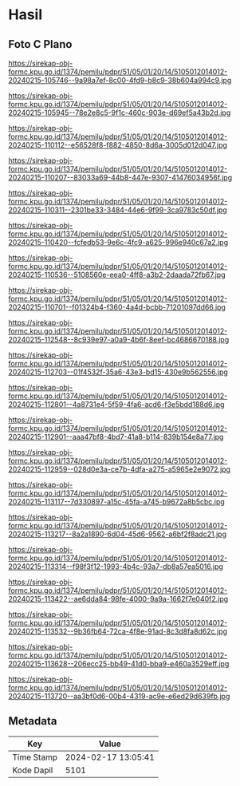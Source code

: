 # Hasil

## Foto C Plano

https://sirekap-obj-formc.kpu.go.id/1374/pemilu/pdpr/51/05/01/20/14/5105012014012-20240215-105746--9a98a7ef-8c00-4fd9-b8c9-38b604a994c9.jpg

https://sirekap-obj-formc.kpu.go.id/1374/pemilu/pdpr/51/05/01/20/14/5105012014012-20240215-105945--78e2e8c5-9f1c-460c-903e-d69ef5a43b2d.jpg

https://sirekap-obj-formc.kpu.go.id/1374/pemilu/pdpr/51/05/01/20/14/5105012014012-20240215-110112--e56528f8-f882-4850-8d6a-3005d012d047.jpg

https://sirekap-obj-formc.kpu.go.id/1374/pemilu/pdpr/51/05/01/20/14/5105012014012-20240215-110207--83033a69-44b8-447e-9307-41476034956f.jpg

https://sirekap-obj-formc.kpu.go.id/1374/pemilu/pdpr/51/05/01/20/14/5105012014012-20240215-110311--2301be33-3484-44e6-9f99-3ca9783c50df.jpg

https://sirekap-obj-formc.kpu.go.id/1374/pemilu/pdpr/51/05/01/20/14/5105012014012-20240215-110420--fcfedb53-9e6c-4fc9-a625-996e940c67a2.jpg

https://sirekap-obj-formc.kpu.go.id/1374/pemilu/pdpr/51/05/01/20/14/5105012014012-20240215-110536--5108560e-eea0-4ff8-a3b2-2daada72fb67.jpg

https://sirekap-obj-formc.kpu.go.id/1374/pemilu/pdpr/51/05/01/20/14/5105012014012-20240215-110701--f01324b4-f360-4a4d-bcbb-71201097dd66.jpg

https://sirekap-obj-formc.kpu.go.id/1374/pemilu/pdpr/51/05/01/20/14/5105012014012-20240215-112548--8c939e97-a0a9-4b6f-8eef-bc4686670188.jpg

https://sirekap-obj-formc.kpu.go.id/1374/pemilu/pdpr/51/05/01/20/14/5105012014012-20240215-112703--01f4532f-35a6-43e3-bd15-430e9b562556.jpg

https://sirekap-obj-formc.kpu.go.id/1374/pemilu/pdpr/51/05/01/20/14/5105012014012-20240215-112801--4a8731e4-5f59-4fa6-acd6-f3e5bdd188d6.jpg

https://sirekap-obj-formc.kpu.go.id/1374/pemilu/pdpr/51/05/01/20/14/5105012014012-20240215-112901--aaa47bf8-4bd7-41a8-b114-839b154e8a77.jpg

https://sirekap-obj-formc.kpu.go.id/1374/pemilu/pdpr/51/05/01/20/14/5105012014012-20240215-112959--028d0e3a-ce7b-4dfa-a275-a5965e2e9072.jpg

https://sirekap-obj-formc.kpu.go.id/1374/pemilu/pdpr/51/05/01/20/14/5105012014012-20240215-113117--7d330897-a15c-45fa-a745-b9672a8b5cbc.jpg

https://sirekap-obj-formc.kpu.go.id/1374/pemilu/pdpr/51/05/01/20/14/5105012014012-20240215-113217--8a2a1890-6d04-45d6-9562-a6bf2f8adc21.jpg

https://sirekap-obj-formc.kpu.go.id/1374/pemilu/pdpr/51/05/01/20/14/5105012014012-20240215-113314--f98f3f12-1993-4b4c-93a7-db8a57ea5016.jpg

https://sirekap-obj-formc.kpu.go.id/1374/pemilu/pdpr/51/05/01/20/14/5105012014012-20240215-113422--ae6dda84-98fe-4000-9a9a-1662f7e040f2.jpg

https://sirekap-obj-formc.kpu.go.id/1374/pemilu/pdpr/51/05/01/20/14/5105012014012-20240215-113532--9b36fb64-72ca-4f8e-91ad-8c3d8fa8d62c.jpg

https://sirekap-obj-formc.kpu.go.id/1374/pemilu/pdpr/51/05/01/20/14/5105012014012-20240215-113628--206ecc25-bb49-41d0-bba9-e460a3529eff.jpg

https://sirekap-obj-formc.kpu.go.id/1374/pemilu/pdpr/51/05/01/20/14/5105012014012-20240215-113720--aa3bf0d6-00b4-4319-ac9e-e6ed29d639fb.jpg


## Metadata

| Key        | Value               |
| ---------- | ------------------- |
| Time Stamp | 2024-02-17 13:05:41 |
| Kode Dapil | 5101                |



